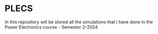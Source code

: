 # PLECS
In this repository will be stored all the simulations that I have done in the Power Electronics course - Semester 2-2024
